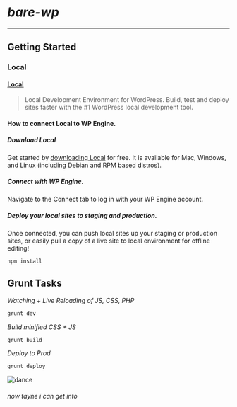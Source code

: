 # *bare-wp*
---
## Getting Started

### Local
#### 	[Local](http://localwp.com/?download)

> Local Development Environment for WordPress. Build, test and deploy sites faster with the #1 WordPress local development tool.

#### How to connect Local to WP Engine.
##### Download Local

Get started by [downloading Local](http://localwp.com/?download) for free. It is available for Mac, Windows, and Linux (including Debian and RPM based distros).

##### Connect with WP Engine.

Navigate to the Connect tab to log in with your WP Engine account.

##### Deploy your local sites to staging and production.

Once connected, you can push local sites up your staging or production sites, or easily pull a copy of a live site to local environment for offline editing!

```bash
npm install
```

## Grunt Tasks
*Watching + Live Reloading of JS, CSS, PHP*
```bash
grunt dev
```

*Build minified CSS + JS*
```bash
grunt build
```
*Deploy to Prod*
```bash
grunt deploy
```




![dance](https://media.giphy.com/media/jtynLNKco6xI4/giphy.gif)
###### now tayne i can get into
